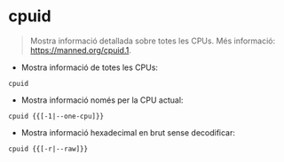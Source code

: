# cpuid

> Mostra informació detallada sobre totes les CPUs.
> Més informació: <https://manned.org/cpuid.1>.

- Mostra informació de totes les CPUs:

`cpuid`

- Mostra informació només per la CPU actual:

`cpuid {{[-1|--one-cpu]}}`

- Mostra informació hexadecimal en brut sense decodificar:

`cpuid {{[-r|--raw]}}`
